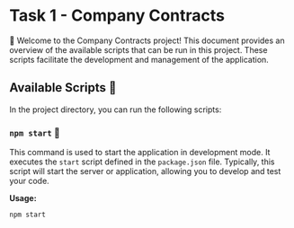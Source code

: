 # Task 1 - Company Contracts

👋 Welcome to the Company Contracts project! This document provides an overview of the available scripts that can be run in this project. These scripts facilitate the development and management of the application.

## Available Scripts 🚀

In the project directory, you can run the following scripts:

### `npm start` 🌟

This command is used to start the application in development mode. It executes the `start` script defined in the `package.json` file. Typically, this script will start the server or application, allowing you to develop and test your code.

**Usage:**

```bash
npm start
